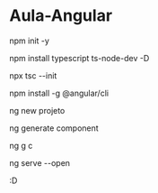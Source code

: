 # Aula-Angular

npm init -y

npm install typescript ts-node-dev -D

npx tsc --init

npm install -g @angular/cli

ng new projeto

ng generate component

ng g c

ng serve --open

:D
